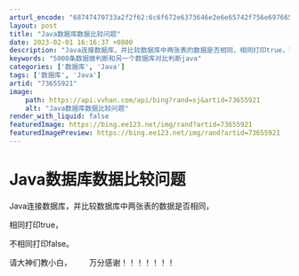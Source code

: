```yaml
---
arturl_encode: "68747470733a2f2f62:6c6f672e6373646e2e6e65742f756e69766572736974793936:2f61727469636c652f64657461696c732f3733363535393231"
layout: post
title: "Java数据库数据比较问题"
date: 2023-02-01 16:16:37 +0800
description: "Java连接数据库，并比较数据库中两张表的数据是否相同，相同打印true，不相同打印false。请大"
keywords: "5000条数据做判断和另一个数据库对比判断java"
categories: ['数据库', 'Java']
tags: ['数据库', 'Java']
artid: "73655921"
image:
    path: https://api.vvhan.com/api/bing?rand=sj&artid=73655921
    alt: "Java数据库数据比较问题"
render_with_liquid: false
featuredImage: https://bing.ee123.net/img/rand?artid=73655921
featuredImagePreview: https://bing.ee123.net/img/rand?artid=73655921
---
```


# Java数据库数据比较问题

Java连接数据库，并比较数据库中两张表的数据是否相同，

相同打印true，

不相同打印false。

请大神们教小白，        万分感谢！！！！！！！